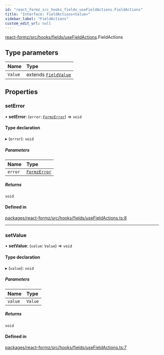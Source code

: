```yaml
---
id: "react_formz_src_hooks_fields_useFieldActions.FieldActions"
title: "Interface: FieldActions<Value>"
sidebar_label: "FieldActions"
custom_edit_url: null
---
```


[react-formz/src/hooks/fields/useFieldActions](../modules/react_formz_src_hooks_fields_useFieldActions.md).FieldActions

## Type parameters

| Name | Type |
| :------ | :------ |
| `Value` | extends [`FieldValue`](../modules/react_formz_src_types_field.md#fieldvalue) |

## Properties

### setError

• **setError**: (`error`: [`FormzError`](../modules/react_formz_src_types_form.md#formzerror)) => `void`

#### Type declaration

▸ (`error`): `void`

##### Parameters

| Name | Type |
| :------ | :------ |
| `error` | [`FormzError`](../modules/react_formz_src_types_form.md#formzerror) |

##### Returns

`void`

#### Defined in

[packages/react-formz/src/hooks/fields/useFieldActions.ts:8](https://github.com/ZerryStack/react-formz/blob/main/packages/react-formz/src/hooks/fields/useFieldActions.ts#L8)

___

### setValue

• **setValue**: (`value`: `Value`) => `void`

#### Type declaration

▸ (`value`): `void`

##### Parameters

| Name | Type |
| :------ | :------ |
| `value` | `Value` |

##### Returns

`void`

#### Defined in

[packages/react-formz/src/hooks/fields/useFieldActions.ts:7](https://github.com/ZerryStack/react-formz/blob/main/packages/react-formz/src/hooks/fields/useFieldActions.ts#L7)

